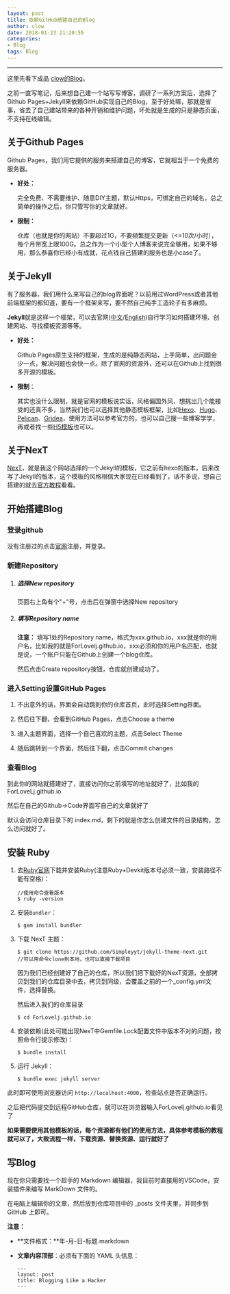 ```yaml
---
layout: post
title: 依赖GitHub搭建自己的Blog
author: clow
date: 2018-01-23 21:20:55
categories:
- Blog
tags: Blog
---
```

-------

这里先看下成品 [clow的Blog](https://forlovelj.github.io)。

之前一直写笔记，后来想自己建一个站写写博客，调研了一系列方案后，选择了Github Pages+Jekyll来依赖GitHub实现自己的Blog，至于好处嘛，那就是省事，省去了自己建站带来的各种开销和维护问题，坏处就是生成的只是静态页面，不支持在线编辑。

关于Github Pages
-------

Github Pages，我们用它提供的服务来搭建自己的博客，它就相当于一个免费的服务器。

*   **好处：**
    
    完全免费、不需要维护、随意DIY主题，默认Https，可绑定自己的域名，总之简单的操作之后，你只管写你的文章就好。
    
*   **限制：**
    
    仓库（也就是你的网站）不要超过1G，不要频繁提交更新（<=10次/小时），每个月带宽上限100G。总之作为一个小型个人博客来说完全够用，如果不够用，那么恭喜你已经小有成就，花点钱自己搭建的服务也是小case了。
    

关于Jekyll
--------

有了服务器，我们用什么来写自己的blog界面呢？以前用过WordPress或者其他前端框架的都知道，要有一个框架来写，要不然自己纯手工造轮子有多麻烦。

**Jekyll**就是这样一个框架，可以去官网([中文](http://jekyllcn.com/)/[English](https://jekyllrb.com/))自行学习如何搭建环境、创建网站、寻找模板资源等等。

*   **好处：**
    
    Github Pages原生支持的框架，生成的是纯静态网站，上手简单，出问题会少一点，解决问题也会快一点。除了官网的资源外，还可以在Github上找到很多开源的模板。
    
*   **限制**：
    
    其实也没什么限制，就是官网的模板说实话，风格偏国外风，想挑出几个能接受的还真不多，当然我们也可以选择其他静态模板框架，比如[Hexo](https://hexo.io/zh-cn/)、[Hugo](https://www.gohugo.org/)、[Pelican](https://www.pelican.com/us/en/)、[Gridea](https://gridea.dev/)，使用方法可以参考官方的，也可以自己搜一些博客学学，再或者找一些[H5模板](https://html5up.net/)也可以。
    

关于NexT
------

[NexT](https://simpleyyt.com/jekyll-theme-next/)，就是我这个网站选择的一个Jekyll的模板，它之前有hexo的版本，后来改写了Jekyll的版本，这个模板的风格相信大家现在已经看到了，话不多说，想自己搭建的就去[官方教程](http://theme-next.simpleyyt.com/getting-started.html#search-system-algolia)看看。

开始搭建Blog
--------

### 登录github

没有注册过的点击[官网](https://github.com/)注册，并登录。

### 新建Repository

1.  ##### 选择New repository
    
    页面右上角有个"+"号，点击后在弹窗中选择New repository
    
2.  ##### 填写Repository name
    
    **注意：** 填写1处的Repository name，格式为xxx.github.io，xxx就是你的用户名，比如我的就是ForLovelj.github.io，xxx必须和你的用户名匹配，也就是说，一个账户只能在Github上创建一个blog仓库。
    
    然后点击Create repository按钮，仓库就创建成功了。
    

### 进入Setting设置GitHub Pages

1.  不出意外的话，界面会自动跳到你的仓库首页，此时选择Setting界面。
    

2.  然后往下翻，会看到GitHub Pages，点击Choose a theme
    
   
3.  进入主题界面，选择一个自己喜欢的主题，点击Select Theme
    
    
4.  随后跳转到一个界面，然后往下翻，点击Commit changes
    

### 查看Blog

到此你的网站就搭建好了，直接访问你之前填写的地址就好了，比如我的ForLoveLj.github.io


然后在自己的Github->Code界面写自己的文章就好了


默认会访问仓库目录下的 index.md，剩下的就是你怎么创建文件的目录结构，怎么访问就好了。


安装 Ruby
------

1.  去[Ruby官网](https://rubyinstaller.org/downloads/)下载并安装Ruby(注意Ruby+Devkit版本号必须一致，安装路径不能有空格)：
    
    ```
    //使用命令查看版本
    $ ruby -version
    ```
    
    
2.  安装```Bundler```：
    
    ```
    $ gem install bundler
    ```
    
    
3.  下载 NexT 主题：
    
    ```
    $ git clone https://github.com/Simpleyyt/jekyll-theme-next.git
    //可以用命令clone到本地，也可以直接下载项目
    ```
    
    因为我们已经创建好了自己的仓库，所以我们把下载好的NexT资源，全部拷贝到我们的仓库目录中去，拷贝到同级，会覆盖之前的一个\_config.yml文件，选择替换。
    
    然后进入我们的仓库目录
    
    ```
    $ cd ForLovelj.github.io
    ```
    
4.  安装依赖(此处可能出现NexT中Gemfile.Lock配置文件中版本不对的问题，按照命令行提示修改)：
    
    ```
    $ bundle install
    ```
    
5.  运行 Jekyll：
    
    ```
    $ bundle exec jekyll server
    ```
    

此时即可使用浏览器访问 ```http://localhost:4000```，检查站点是否正确运行。

之后把代码提交到远程GitHub仓库，就可以在浏览器输入ForLovelj.github.io看见了

**如果需要使用其他模板的话，每个资源都有他们的使用方法，具体参考模板的教程就可以了，大致流程一样，下载资源、替换资源、运行就好了**

写Blog
-----

现在你只需要找一个趁手的 Markdown 编辑器，我目前时直接用的VSCode，安装插件来编写 MarkDown 文件的。

在电脑上编辑你的文章，然后放到仓库项目中的 \_posts 文件夹里，并同步到 GitHub 上即可。

**注意：**

*   \*\*文件格式：\*\*年-月-日-标题.markdown
    
*   **文章内容顶部**：必须有下面的 YAML 头信息：
    
    ```
    ---
    layout: post
    title: Blogging Like a Hacker
    ---
    ```